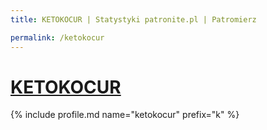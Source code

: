 ```yaml
---
title: KETOKOCUR | Statystyki patronite.pl | Patromierz

permalink: /ketokocur
---
```


# [KETOKOCUR](https://patronite.pl/ketokocur)

{% include profile.md name="ketokocur" prefix="k" %}
